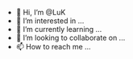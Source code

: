 - 👋 Hi, I’m @LuK
- 👀 I’m interested in ...
- 🌱 I’m currently learning ...
- 💞️ I’m looking to collaborate on ...
- 📫 How to reach me ...

<!---
LukeDesch/LukeDesch is a ✨ special ✨ repository because its `README.md` (this file) appears on your GitHub profile.
You can click the Preview link to take a look at your changes.
--->
